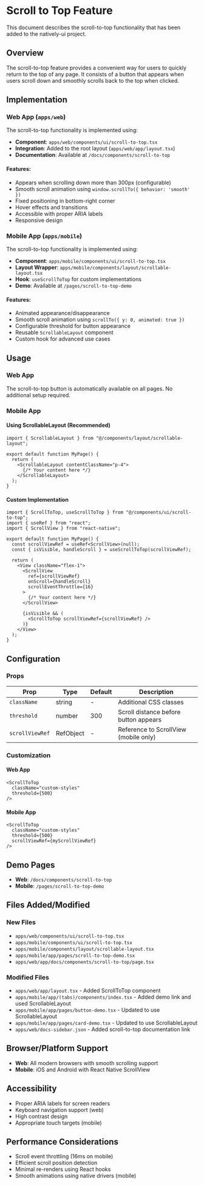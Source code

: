 # Scroll to Top Feature

This document describes the scroll-to-top functionality that has been added to the natively-ui project.

## Overview

The scroll-to-top feature provides a convenient way for users to quickly return to the top of any page. It consists of a button that appears when users scroll down and smoothly scrolls back to the top when clicked.

## Implementation

### Web App (`apps/web`)

The scroll-to-top functionality is implemented using:

- **Component**: `apps/web/components/ui/scroll-to-top.tsx`
- **Integration**: Added to the root layout (`apps/web/app/layout.tsx`)
- **Documentation**: Available at `/docs/components/scroll-to-top`

#### Features:
- Appears when scrolling down more than 300px (configurable)
- Smooth scroll animation using `window.scrollTo({ behavior: 'smooth' })`
- Fixed positioning in bottom-right corner
- Hover effects and transitions
- Accessible with proper ARIA labels
- Responsive design

### Mobile App (`apps/mobile`)

The scroll-to-top functionality is implemented using:

- **Component**: `apps/mobile/components/ui/scroll-to-top.tsx`
- **Layout Wrapper**: `apps/mobile/components/layout/scrollable-layout.tsx`
- **Hook**: `useScrollToTop` for custom implementations
- **Demo**: Available at `/pages/scroll-to-top-demo`

#### Features:
- Animated appearance/disappearance
- Smooth scroll animation using `scrollTo({ y: 0, animated: true })`
- Configurable threshold for button appearance
- Reusable `ScrollableLayout` component
- Custom hook for advanced use cases

## Usage

### Web App

The scroll-to-top button is automatically available on all pages. No additional setup required.

### Mobile App

#### Using ScrollableLayout (Recommended)

```tsx
import { ScrollableLayout } from "@/components/layout/scrollable-layout";

export default function MyPage() {
  return (
    <ScrollableLayout contentClassName="p-4">
      {/* Your content here */}
    </ScrollableLayout>
  );
}
```

#### Custom Implementation

```tsx
import { ScrollToTop, useScrollToTop } from "@/components/ui/scroll-to-top";
import { useRef } from "react";
import { ScrollView } from "react-native";

export default function MyPage() {
  const scrollViewRef = useRef<ScrollView>(null);
  const { isVisible, handleScroll } = useScrollToTop(scrollViewRef);

  return (
    <View className="flex-1">
      <ScrollView
        ref={scrollViewRef}
        onScroll={handleScroll}
        scrollEventThrottle={16}
      >
        {/* Your content here */}
      </ScrollView>
      
      {isVisible && (
        <ScrollToTop scrollViewRef={scrollViewRef} />
      )}
    </View>
  );
}
```

## Configuration

### Props

| Prop | Type | Default | Description |
|------|------|---------|-------------|
| `className` | string | - | Additional CSS classes |
| `threshold` | number | 300 | Scroll distance before button appears |
| `scrollViewRef` | RefObject | - | Reference to ScrollView (mobile only) |

### Customization

#### Web App
```tsx
<ScrollToTop 
  className="custom-styles" 
  threshold={500} 
/>
```

#### Mobile App
```tsx
<ScrollToTop 
  className="custom-styles"
  threshold={500}
  scrollViewRef={myScrollViewRef}
/>
```

## Demo Pages

- **Web**: `/docs/components/scroll-to-top`
- **Mobile**: `/pages/scroll-to-top-demo`

## Files Added/Modified

### New Files
- `apps/web/components/ui/scroll-to-top.tsx`
- `apps/mobile/components/ui/scroll-to-top.tsx`
- `apps/mobile/components/layout/scrollable-layout.tsx`
- `apps/mobile/app/pages/scroll-to-top-demo.tsx`
- `apps/web/app/docs/components/scroll-to-top/page.tsx`

### Modified Files
- `apps/web/app/layout.tsx` - Added ScrollToTop component
- `apps/mobile/app/(tabs)/components/index.tsx` - Added demo link and used ScrollableLayout
- `apps/mobile/app/pages/button-demo.tsx` - Updated to use ScrollableLayout
- `apps/mobile/app/pages/card-demo.tsx` - Updated to use ScrollableLayout
- `apps/web/docs-sidebar.json` - Added scroll-to-top documentation link

## Browser/Platform Support

- **Web**: All modern browsers with smooth scrolling support
- **Mobile**: iOS and Android with React Native ScrollView

## Accessibility

- Proper ARIA labels for screen readers
- Keyboard navigation support (web)
- High contrast design
- Appropriate touch targets (mobile)

## Performance Considerations

- Scroll event throttling (16ms on mobile)
- Efficient scroll position detection
- Minimal re-renders using React hooks
- Smooth animations using native drivers (mobile) 